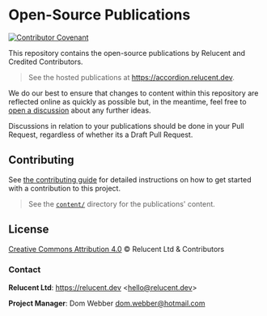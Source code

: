 # Open-Source Publications

[![Contributor Covenant](https://img.shields.io/badge/Contributor%20Covenant-2.1-4baaaa.svg)](code_of_conduct.md)

This repository contains the open-source publications by Relucent and Credited
Contributors.

> See the hosted publications at <https://accordion.relucent.dev>.

We do our best to ensure that changes to content within this repository are
reflected online as quickly as possible but, in the meantime, feel free to
[open a discussion](https://github.com/Relucent-Software/publications/discussions)
about any further ideas.

Discussions in relation to your publications should be done in your Pull
Request, regardless of whether its a Draft Pull Request.

## Contributing

See [the contributing guide](CONTRIBUTING.md) for detailed instructions on how to get started
with a contribution to this project.

> See the [`content/`](content/) directory for the publications' content.

## License

[Creative Commons Attribution 4.0](LICENSE) &copy; Relucent Ltd & Contributors

### Contact

**Relucent Ltd**: <https://relucent.dev> <<hello@relucent.dev>>

**Project Manager**: Dom Webber <dom.webber@hotmail.com>
